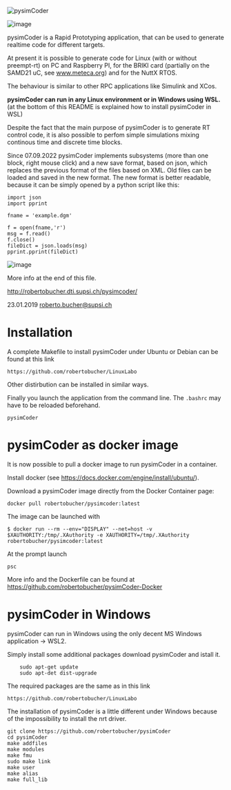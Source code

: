 
![pysimCoder](https://github.com/user-attachments/assets/11b48b40-5c70-4f6d-af4e-facab24c5563)

![image](https://github.com/user-attachments/assets/f72914c9-0979-4b80-89d5-070eb1e56c60)

pysimCoder is a Rapid Prototyping application, that can be used to generate realtime code for different targets.

At present it is possible to generate code for Linux (with or without preempt-rt) on PC and Raspberry PI, for the BRIKI card (partially on the SAMD21 uC, see www.meteca.org) and for the NuttX RTOS.

The behaviour is similar to other RPC applications like Simulink and XCos.

**pysimCoder can run in any Linux environment or in Windows using WSL.** (at the bottom of this README is explained how to install pysimCoder in WSL)

Despite the fact that the main purpose of pysimCoder is to generate RT control code, it is also possible to perfom simple simulations mixing continous time and discrete time blocks.

Since 07.09.2022 pysimCoder implements subsystems (more than one block, right mouse click) and a new save format, based on json, which replaces the previous format of the files based on XML. Old files can be loaded and saved in the new format. The new format is better readable, because it can be simply opened by a python script like this:

```
import json
import pprint

fname = 'example.dgm'

f = open(fname,'r')
msg = f.read()
f.close()
fileDict = json.loads(msg)
pprint.pprint(fileDict)
```
![image](https://github.com/user-attachments/assets/e1c292ff-5377-45ca-8cb5-c65f5b3968ba)


More info at the end of this file.

http://robertobucher.dti.supsi.ch/pysimcoder/

23.01.2019 roberto.bucher@supsi.ch

# Installation

A complete Makefile to install pysimCoder under Ubuntu or Debian can be found at this link

```
https://github.com/robertobucher/LinuxLabo
```

Other distirbution can be installed in similar ways.

Finally you launch the application from the command line.
The `.bashrc` may have to be reloaded beforehand.

```
pysimCoder
```

# pysimCoder as docker image

It is now possible to pull a docker image to run pysimCoder in a container.

Install docker (see https://docs.docker.com/engine/install/ubuntu/).

Download a pysimCoder image directly from the Docker Container page:

```
docker pull robertobucher/pysimcoder:latest
```

The image can be launched with
```
$ docker run --rm --env="DISPLAY" --net=host -v $XAUTHORITY:/tmp/.XAuthority -e XAUTHORITY=/tmp/.XAuthority robertobucher/pysimcoder:latest
```
At the prompt launch
```
psc
```

More info and the Dockerfile can be found at https://github.com/robertobucher/pysimCoder-Docker

# pysimCoder in Windows

pysimCoder can run in Windows using the only decent MS Windows application -> WSL2.

Simply install some additional packages download pysimCoder and istall it.

```
    sudo apt-get update
    sudo apt-det dist-upgrade
```

The required packages are the same as in this link

```
https://github.com/robertobucher/LinuxLabo
```

The installation of pysimCoder is a little different under Windows because of the impossibility to install the nrt driver.

```
git clone https://github.com/robertobucher/pysimCoder
cd pysimCoder
make addfiles
make modules
make fmu
sudo make link
make user
make alias
make full_lib
```






